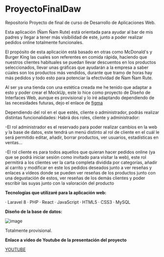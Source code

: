 # ProyectoFinalDaw
 
Repositorio Proyecto de final de curso de Desarrollo de Aplicaciones Web.

Esta aplicación (Ñam Ñam Rute) está orientada para ayudar al bar de mis padres y llegar a tener más visibilidad de este, junto a poder realizar pedidos online totalmente funcionales.

El propósito de esta aplicación está basado en otras como McDonald's y Burger King las cuales son referentes en comida rápida, haciendo que nuestros clientes habituales se puedan llevar descuentos en los productos seleccionados, llevar unas gráficas que ayudarán a la empresa a saber cúales son los productos más vendidos, durante que tramo de horas hay más pedidos y todo esto para potenciar la efectividad de Ñam Ñam Rute.

Al ser ya una tienda con una estética creada me he tenido que adaptar a esto y poder crear el MockUp, este lo hice como proyecto de Diseño de Interfaces Web, aunque es provisional y lo iré adaptando dependiendo de las necesidades futuras, dejo el enlace de [figma](https://www.figma.com/file/9cdckAUfAHItIrdB3Utxsu/Proyecto-Dise%C3%B1o?node-id=0%3A1&t=ZVcg5bibIT3fKDek-1)

Dependiendo del rol en el que estés, cliente o administrador, podrás realizar distintas funcionalidades:
Habrá dos roles, cliente y administrador: 

-El rol administrador es el reservado para poder realizar cambios en la web y la base de datos, este tendrá un menú distinto al rol de cliente en el cuál le será permitido editar, añadir, borrar productos, ver usuarios, estadísticas en ventas...

-El rol cliente es para todos aquellos que quieran hacer pedidos online (ya que se podrá iniciar sesión como invitado para visitar la web), este rol permitirá a los clientes ver la carta completa dividida por categorías, añadir al carrito y modificar en este los pedidos deseados junto a ver reseñas y enlaces a vídeos donde se pueden ver reseñas de los productos junto con una degustación de estos, ver reseñas de los demás clientes y poder escribir las suyas junto con la valoración del producto

**Tecnologías que utilizaré para la aplicación web:**

· Laravel 8 · PHP · React · JavaScript · HTML5 · CSS3 · MySQL
  
**Diseño de la base de datos:**

![image](https://user-images.githubusercontent.com/91050223/233990765-659bc9b7-b33f-450e-9a10-d6e3a2f2e989.png)

Totalmente provisional.

**Enlace a video de Youtube de la presentación del proyecto**

[YOUTUBE](https://www.youtube.com/watch?v=zymhZP-4pTs)
